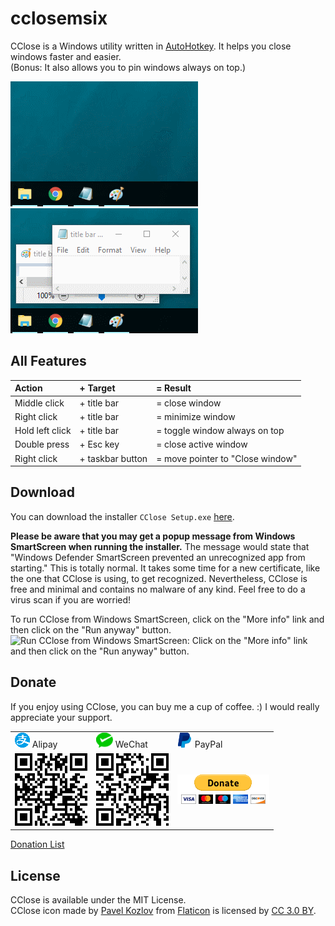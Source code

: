 # cclosemsix

CClose is a Windows utility written in [AutoHotkey](https://autohotkey.com/). It helps you close windows faster and easier.  
(Bonus: It also allows you to pin windows always on top.)

![CClose Demo: Right click + taskbar button = move pointer to "Close window".](docs/img/Demo_RC_MovePtr.gif) 
![CClose Demo: Hold left click + title bar = toggle window always on top.](docs/img/Demo_HLC_Pin.gif)

## All Features

| Action          | + Target         | = Result                         |
| :-------------- | :--------------- | :------------------------------- |
| Middle click    | + title bar      | = close window                   |
| Right click     | + title bar      | = minimize window                |
| Hold left click | + title bar      | = toggle window always on top    |
| Double press    | + Esc key        | = close active window            |
| Right click     | + taskbar button | = move pointer to "Close window" |

## Download
You can download the installer `CClose Setup.exe` [here](https://github.com/chaohershi/cclose/releases).

**Please be aware that you may get a popup message from Windows SmartScreen when running the installer.** The message would state that "Windows Defender SmartScreen prevented an unrecognized app from starting." This is totally normal. It takes some time for a new certificate, like the one that CClose is using, to get recognized. Nevertheless, CClose is free and minimal and contains no malware of any kind. Feel free to do a virus scan if you are worried!

To run CClose from Windows SmartScreen, click on the "More info" link and then click on the "Run anyway" button.  
![Run CClose from Windows SmartScreen: Click on the "More info" link and then click on the "Run anyway" button.](img/Run_CClose_from_Windows_Smartscreen.gif)

## Donate
If you enjoy using CClose, you can buy me a cup of coffee. :) I would really appreciate your support.

<table>
  <tbody>
    <tr>
      <td><img src="https://github.com/chaohershi/chaohershi.github.io/raw/master/images/IconAlipay.png" alt="Alipay icon"> Alipay</td>
      <td><img src="https://github.com/chaohershi/chaohershi.github.io/raw/master/images/IconWeChatPay.png" alt="WeChat Pay icon"> WeChat</td>
      <td><img src="https://github.com/chaohershi/chaohershi.github.io/raw/master/images/IconPayPal.png" alt="PayPal icon"> PayPal</td>
    </tr>
    <tr>
      <td><img src="https://github.com/chaohershi/chaohershi.github.io/raw/master/images/DonateViaAlipay.png" alt="Donate via Alipay" title="Use Alipay Scan to pay me"></td>
      <td><img src="https://github.com/chaohershi/chaohershi.github.io/raw/master/images/DonateViaWeChatPay.png" alt="Donate via WeChat Pay" title="Use WeChat Scan to pay me"></td>
      <td><a href="https://www.paypal.com/cgi-bin/webscr?cmd=_donations&amp;business=B8XSRN5DRX4VN&amp;currency_code=CAD&amp;source=qr"><img src="https://github.com/chaohershi/chaohershi.github.io/raw/master/images/DonateViaPayPalButton.gif" alt="Donate with PayPal button" title="PayPal - The safer, easier way to pay online!"></a></td>
    </tr>
  </tbody>
</table>

[Donation List](https://github.com/chaohershi/cclose/wiki/Donation)

## License
CClose is available under the MIT License.  
CClose icon made by [Pavel Kozlov](https://www.flaticon.com/authors/pavel-kozlov) from [Flaticon](https://www.flaticon.com/free-icon/delete-button_70287) is licensed by [CC 3.0 BY](https://creativecommons.org/licenses/by/3.0/).
